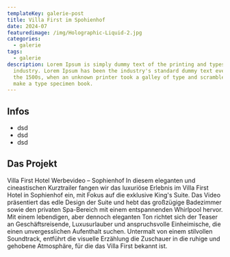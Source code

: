 ```yaml
---
templateKey: galerie-post
title: Villa First im Spohienhof
date: 2024-07
featuredimage: /img/Holographic-Liquid-2.jpg
categories:
  - galerie
tags:
  - galerie
description: Lorem Ipsum is simply dummy text of the printing and typesetting
  industry. Lorem Ipsum has been the industry's standard dummy text ever since
  the 1500s, when an unknown printer took a galley of type and scrambled it to
  make a type specimen book.
---
```

## Infos

- dsd
- dsd
- dsd

## Das Projekt

Villa First Hotel Werbevideo – Sophienhof
In diesem eleganten und cineastischen Kurztrailer fangen wir das luxuriöse Erlebnis im Villa First Hotel in Sophienhof ein, mit Fokus auf die exklusive King's Suite. Das Video präsentiert das edle Design der Suite und hebt das großzügige Badezimmer sowie den privaten Spa-Bereich mit einem entspannenden Whirlpool hervor. Mit einem lebendigen, aber dennoch eleganten Ton richtet sich der Teaser an Geschäftsreisende, Luxusurlauber und anspruchsvolle Einheimische, die einen unvergesslichen Aufenthalt suchen. Untermalt von einem stilvollen Soundtrack, entführt die visuelle Erzählung die Zuschauer in die ruhige und gehobene Atmosphäre, für die das Villa First bekannt ist.
